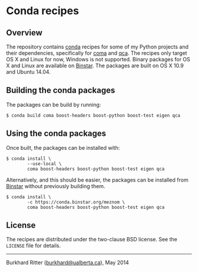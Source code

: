 # Conda recipes

## Overview

The repository contains [conda][] recipes for some of my Python projects and
their dependencies, specifically for [coma][] and [qca][]. The recipes only
target OS X and Linux for now, Windows is not supported. Binary packages for
OS X and Linux are available on [Binstar][]. The packages are built on OS X 10.9
and Ubuntu 14.04.

## Building the conda packages

The packages can be build by running:
```
$ conda build coma boost-headers boost-python boost-test eigen qca
```

## Using the conda packages

Once built, the packages can be installed with:
```
$ conda install \
        --use-local \
        coma boost-headers boost-python boost-test eigen qca
```

Alternatively, and this should be easier, the packages can be installed from
[Binstar][] without previously building them.
```
$ conda install \
        -c https://conda.binstar.org/meznom \
        coma boost-headers boost-python boost-test eigen qca
```

## License

The recipes are distributed under the two-clause BSD license. See the `LICENSE`
file for details.

---
Burkhard Ritter (<burkhard@ualberta.ca>), May 2014


[conda]: https://github.com/conda/conda
[coma]: https://bitbucket.org/meznom/coma
[qca]: https://bitbucket.org/meznom/qca
[Binstar]: https://binstar.org/meznom
